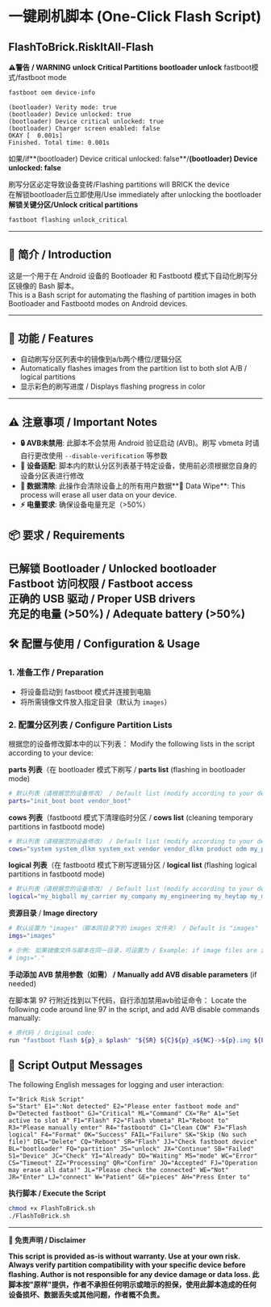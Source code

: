 # 一键刷机脚本 (One-Click Flash Script)
## FlashToBrick.RiskItAll-Flash

**⚠警告 / WARNING**
**unlock Critical Partitions** **bootloader unlock**
fastboot模式/fastboot mode
```bash
fastboot oem device-info
```
```
(bootloader) Verity mode: true
(bootloader) Device unlocked: true
(bootloader) Device critical unlocked: true
(bootloader) Charger screen enabled: false
OKAY [  0.001s]
Finished. Total time: 0.001s
```
如果/if**(bootloader) Device critical unlocked: false**/**(bootloader) Device unlocked: false**

刷写分区必定导致设备变砖/Flashing partitions will BRICK the device  
在解锁bootloader后立即使用/Use immediately after unlocking the bootloader
**解锁关键分区/Unlock critical partitions**
```bash
fastboot flashing unlock_critical
```

---

## 📖 简介 / Introduction
这是一个用于在 Android 设备的 Bootloader 和 Fastbootd 模式下自动化刷写分区镜像的 Bash 脚本。  
This is a Bash script for automating the flashing of partition images in both Bootloader and Fastbootd modes on Android devices.

---

## 🔧 功能 / Features
- 自动刷写分区列表中的镜像到a/b两个槽位/逻辑分区
-  Automatically flashes images from the partition list to both slot A/B / logical partitions  
- 显示彩色的刷写进度 / Displays flashing progress in color

---

## ⚠ 注意事项 / Important Notes
- **🔒 AVB未禁用**: 此脚本不会禁用 Android 验证启动 (AVB)。刷写 vbmeta 时请自行更改使用 `--disable-verification` 等参数  
- **📱 设备适配**: 脚本内的默认分区列表基于特定设备，使用前必须根据您自身的设备分区表进行修改  
- **💾 数据清除**: 此操作会清除设备上的所有用户数据**💾 Data Wipe**: This process will erase all user data on your device.
- **⚡ 电量要求**: 确保设备电量充足（>50%）  
## 📦 要求 / Requirements
**已解锁 Bootloader / Unlocked bootloader**  
**Fastboot 访问权限 / Fastboot access**  
**正确的 USB 驱动 / Proper USB drivers**  
**充足的电量 (>50%) / Adequate battery (>50%)**  
---

## 🛠️ 配置与使用 / Configuration & Usage

### 1. 准备工作 / Preparation
- 将设备启动到 fastboot 模式并连接到电脑  
- 将所需镜像文件放入指定目录（默认为 `images`）  

### 2. 配置分区列表 / Configure Partition Lists
根据您的设备修改脚本中的以下列表：
Modify the following lists in the script according to your device:

**parts 列表**（在 bootloader 模式下刷写 / **parts list** (flashing in bootloader mode)

```bash
# 默认列表（请根据您的设备修改） / Default list (modify according to your device)
parts="init_boot boot vendor_boot"
```

**cows 列表**（fastbootd 模式下清理临时分区 / **cows list** (cleaning temporary partitions in fastbootd mode)

```bash
# 默认列表（请根据您的设备修改） / Default list (modify according to your device)
cows="system system_dlkm system_ext vendor vendor_dlkm product odm my_product my_bigball my_carrier my_engineering my_heytap my_manifest my_region my_stock my_company my_preload"
```

**logical 列表**（在 fastbootd 模式下刷写逻辑分区 / **logical list** (flashing logical partitions in fastbootd mode)

```bash
# 默认列表（请根据您的设备修改） / Default list (modify according to your device)
logical="my_bigball my_carrier my_company my_engineering my_heytap my_manifest my_preload my_product my_region my_stock odm product system system_dlkm system_ext vendor vendor_dlkm"
```

**资源目录** / **Image directory**

```bash
# 默认设置为 "images"（脚本同目录下的 images 文件夹） / Default is "images" (images folder in the same directory as script)
imgs="images"

# 示例: 如果镜像文件与脚本在同一目录，可设置为 / Example: if image files are in the same directory as script, set to
# imgs="."
```

**手动添加 AVB 禁用参数（如需） / Manually add AVB disable parameters** (if needed)

在脚本第 97 行附近找到以下代码，自行添加禁用avb验证命令：
Locate the following code around line 97 in the script, and add AVB disable commands manually:

```bash
# 原代码 / Original code:
run "fastboot flash ${p}_a $plash" "${SR} ${C}${p}_a${NC}->${p}.img ${P}[${s_human}]${NC}" "$C_COUNT"
```
## 📜 Script Output Messages

The following English messages for logging and user interaction:
```
T="Brick Risk Script" 
S="Start" E1=":Not detected" E2="Please enter fastboot mode and" D="Detected fastboot" GJ="Critical" ML="Command" CX="Re" A1="Set active to slot A" F1="Flash" F2="Flash vbmeta" R1="Reboot to" R3="Please manually enter" R4="fastbootd" C1="Clean COW" F3="Flash logical" F4="Format" OK="Success" FAIL="Failure" SK="Skip (No such file)" DEL="Delete" CQ="Reboot" SR="Flash" JJ="Check fastboot device" BL="bootloader" FQ="partition" JS="unlock" JX="Continue" SB="Failed" S1="Device" JC="Check" YI="Already" DD="Waiting" MS="mode" WC="Error" CS="Timeout" ZZ="Processing" QR="Confirm" JO="Accepted" FJ="Operation may erase all data!" JL="Please check the connected" WE="Not" JR="Enter" LJ="connect" W="Patient" GE="pieces" AH="Press Enter to"
```
**执行脚本 / Execute the Script**

```bash
chmod +x FlashToBrick.sh
./FlashToBrick.sh
```

---

**📝 免责声明 / Disclaimer**

**This script is provided as-is without warranty. Use at your own risk. Always verify partition compatibility with your specific device before flashing. Author is not responsible for any device damage or data loss.
此脚本按"原样"提供，作者不承担任何明示或暗示的担保，使用此脚本造成的任何设备损坏、数据丢失或其他问题，作者概不负责。**
